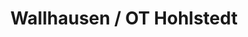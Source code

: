 ---
title: Wallhausen / OT Hohlstedt
url: /wallhausen-ot-hohlstedt/
latitude: 51.46
longitude: 11.173
---